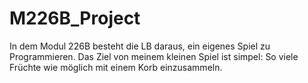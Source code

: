# M226B_Project

In dem Modul 226B besteht die LB daraus, ein eigenes Spiel zu Programmieren. Das Ziel von meinem kleinen Spiel ist simpel: So viele Früchte wie möglich mit einem Korb einzusammeln.

